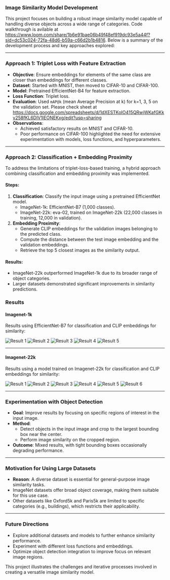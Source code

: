 ### Image Similarity Model Development

This project focuses on building a robust image similarity model capable of handling diverse objects across a wide range of categories. Code walkthrough is avilable at https://www.loom.com/share/1b6e91bae06b49f48ef919dc93e5a44f?sid=dc53c024-72fa-48d6-b59a-c66d2b1b4816. Below is a summary of the development process and key approaches explored:

---

### **Approach 1: Triplet Loss with Feature Extraction**
- **Objective**: Ensure embeddings for elements of the same class are closer than embeddings for different classes.
- **Dataset**: Started with MNIST, then moved to CIFAR-10 and CIFAR-100.
- **Model**: Pretrained EfficientNet-B4 for feature extraction.
- **Loss Function**: Triplet loss.
- **Evaluation**: Used `mAP@k` (mean Average Precision at k) for k=1, 3, 5 on the validation set. Please check sheet at https://docs.google.com/spreadsheets/d/1dXESTKoIO415QRwjWKafGKkv258fKL6DIV1IEONEKxg/edit?usp=sharing
- **Observations**:
  - Achieved satisfactory results on MNIST and CIFAR-10.
  - Poor performance on CIFAR-100 highlighted the need for extensive experimentation with models, loss functions, and hyperparameters.

---

### **Approach 2: Classification + Embedding Proximity**
To address the limitations of triplet-loss-based training, a hybrid approach combining classification and embedding proximity was implemented.

#### **Steps**:
1. **Classification**: Classify the input image using a pretrained EfficientNet model.
   - ImageNet-1k: EfficientNet-B7 (1,000 classes).
   - ImageNet-22k: eva-02, trained on ImageNet-22k (22,000 classes in training, 12,000 in validation).
2. **Embedding Proximity**:
   - Generate CLIP embeddings for the validation images belonging to the predicted class.
   - Compute the distance between the test image embedding and the validation embeddings.
   - Retrieve the top 5 closest images as the similarity output.

#### **Results**:
- ImageNet-22k outperformed ImageNet-1k due to its broader range of object categories.
- Larger datasets demonstrated significant improvements in similarity predictions.

### Results

#### **Imagenet-1k**
Results using EfficientNet-B7 for classification and CLIP embeddings for similarity:

![Result 1](output/in1keffb7/1.png)
![Result 2](output/in1keffb7/2.png)
![Result 3](output/in1keffb7/3.png)
![Result 4](output/in1keffb7/4.png)
![Result 5](output/in1keffb7/5.png)

---

#### **Imagenet-22k**
Results using a model trained on Imagenet-22k for classification and CLIP embeddings for similarity:

![Result 1](output/in22keva/1.png)
![Result 2](output/in22keva/2.png)
![Result 3](output/in22keva/3.png)
![Result 4](output/in22keva/4.png)
![Result 5](output/in22keva/5.png)
![Result 6](output/in22keva/6.png)

---

### **Experimentation with Object Detection**
- **Goal**: Improve results by focusing on specific regions of interest in the input image.
- **Method**:
  - Detect objects in the input image and crop to the largest bounding box near the center.
  - Perform image similarity on the cropped region.
- **Outcome**: Mixed results, with tight bounding boxes occasionally degrading performance.

---

### **Motivation for Using Large Datasets**
- **Reason**: A diverse dataset is essential for general-purpose image similarity tasks. 
- ImageNet datasets offer broad object coverage, making them suitable for this use case.
- Other datasets like Oxford5k and Paris5k are limited to specific categories (e.g., buildings), which restricts their applicability.

---

### **Future Directions**
- Explore additional datasets and models to further enhance similarity performance.
- Experiment with different loss functions and embeddings.
- Optimize object detection integration to improve focus on relevant image regions.

This project illustrates the challenges and iterative processes involved in creating a versatile image similarity model.